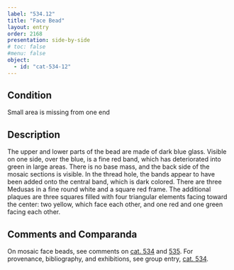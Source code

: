 ```yaml
---
label: "534.12"
title: "Face Bead"
layout: entry
order: 2168
presentation: side-by-side
# toc: false
#menu: false 
object:
  - id: "cat-534-12"
---
```


## Condition

Small area is missing from one end

## Description

The upper and lower parts of the bead are made of dark blue glass. Visible on one side, over the blue, is a fine red band, which has deteriorated into green in large areas. There is no base mass, and the back side of the mosaic sections is visible. In the thread hole, the bands appear to have been added onto the central band, which is dark colored. There are three Medusas in a fine round white and a square red frame. The additional plaques are three squares filled with four triangular elements facing toward the center: two yellow, which face each other, and one red and one green facing each other.

## Comments and Comparanda

On mosaic face beads, see comments on [cat. 534](/catalogue/cat-534) and [535](/catalogue/cat-535). For provenance, bibliography, and exhibitions, see group entry, [cat. 534](/catalogue/cat-534).
